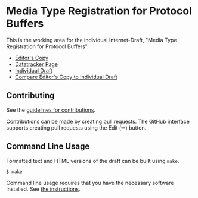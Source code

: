 <!-- regenerate: on (set to off if you edit this file) -->

# Media Type Registration for Protocol Buffers

This is the working area for the individual Internet-Draft, "Media Type Registration for Protocol Buffers".

* [Editor's Copy](https://wkumari.github.io/draft-murray-dispatch-mime-protobuf/#go.draft-murray-dispatch-mime-protobuf.html)
* [Datatracker Page](https://datatracker.ietf.org/doc/draft-murray-dispatch-mime-protobuf)
* [Individual Draft](https://datatracker.ietf.org/doc/html/draft-murray-dispatch-mime-protobuf)
* [Compare Editor's Copy to Individual Draft](https://wkumari.github.io/draft-murray-dispatch-mime-protobuf/#go.draft-murray-dispatch-mime-protobuf.diff)


## Contributing

See the
[guidelines for contributions](https://github.com/wkumari/draft-murray-dispatch-mime-protobuf/blob/main/CONTRIBUTING.md).

Contributions can be made by creating pull requests.
The GitHub interface supports creating pull requests using the Edit (✏) button.


## Command Line Usage

Formatted text and HTML versions of the draft can be built using `make`.

```sh
$ make
```

Command line usage requires that you have the necessary software installed.  See
[the instructions](https://github.com/martinthomson/i-d-template/blob/main/doc/SETUP.md).

